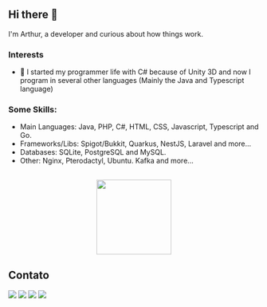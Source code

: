 ## Hi there 👋

I'm Arthur, a developer and curious about how things work.

### Interests

- 💬 I started my programmer life with C# because of Unity 3D and now I program in several other languages (Mainly the Java and Typescript language)

### Some Skills:

* Main Languages: Java, PHP, C#, HTML, CSS, Javascript, Typescript and Go.
* Frameworks/Libs: Spigot/Bukkit, Quarkus, NestJS, Laravel and more...
* Databases: SQLite, PostgreSQL and MySQL.
* Other: Nginx, Pterodactyl, Ubuntu. Kafka and more...

##

<div align="center">
<img height="150em" src="https://github-profile-summary-cards.vercel.app/api/cards/profile-details?username=takuiash&theme=tokyonight"/>
</div>

##

## Contato
<div>
<a href="https://api.whatsapp.com/send/?phone=5521969354401&text&app_absent=0" target="_blank"><img src="https://img.shields.io/badge/WhatsApp-25D366?style=for-the-badge&logo=whatsapp&logoColor=white" target="_blank"></a>
<a href="https://www.instagram.com/arthsena_oficial/" target="_blank"><img src="https://img.shields.io/badge/-Instagram-%23E4405F?style=for-the-badge&logo=instagram&logoColor=white" target="_blank"></a>
<a href = "mailto:arhsena.m01@gmail.com"><img src="https://img.shields.io/badge/-Gmail-%23333?style=for-the-badge&logo=gmail&logoColor=white" target="_blank"></a>
<a href="https://www.linkedin.com/in/arthur-sena-799784263/" target="_blank"><img src="https://img.shields.io/badge/LinkedIn-0077B5?style=for-the-badge&logo=linkedin&logoColor=white" target="_blank"></a>
</div> 
